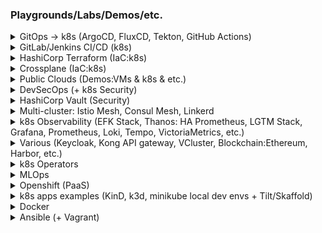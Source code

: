 
### Playgrounds/Labs/Demos/etc.

<details>
<summary>GitOps -> k8s (ArgoCD, FluxCD, Tekton, GitHub Actions) </summary>
<!--All you need is a blank line-->
    
   + [ArgoCD (homelab:KinD)](https://github.com/adavarski/homelab-argocd)
   + [ArgoCD (homelab:k3d)](https://github.com/adavarski/homelab)
   + [FluxCD (homelab:k3d)](https://github.com/adavarski/homelab-flux)
   + [GitHub Actions](https://github.com/adavarski/k3d-GH-Actions)
   + [Terraform Cloud + GitHub Actions](https://github.com/adavarski/tf-cloud-gh-actions)
   + [GitHub Actions + ArgoCD](https://github.com/adavarski/ArgoCD-GitOps-playground)
   + [Tekton + ArgoCD + Java](https://github.com/adavarski/gitops-k3d-tekton-argocd) 
   + [Tekton + ArgoCD + Go](https://github.com/adavarski/GitOps-k3d-Tekton-ArgoCD-Go)
   + [ArgoCD + VCluster](https://github.com/adavarski/k3d-argo-vclusters-playground)
   + [ArgoCD multicluster (homelab)](https://github.com/adavarski/carbon-homelab)
   + [Flux multicluster (homelab)](https://github.com/adavarski/flux-multicluster-gitops)

</details>

<details>
<summary>GitLab/Jenkins CI/CD (k8s)</summary>
<!--All you need is a blank line-->
    
   + [GitLab + k8s](https://github.com/adavarski/gitlab-cicd-k8s)
   + [k8s CI/CD (Jekins, GitLab, GitHub Actions)](https://github.com/adavarski/k3d-cicd-playground)
   + [GitLab + k8s (dev env)](https://github.com/adavarski/k3s-GitLab-development)
   + [Jenkins (dev env)](https://github.com/adavarski/jenkins-dev-environment)
</details>

<details>
<summary>HashiCorp Terraform (IaC:k8s)</summary>
<!--All you need is a blank line-->
    
   + [AWS EKS & KOPS demo](https://github.com/adavarski/aws-k8s-demo)
   + [AWS EKS prod](https://github.com/adavarski/AWS-EKS-Terraform)
   + [GCP GKE demo](https://github.com/adavarski/GCP-GKE-terraform-demo)
   + [GCP GKE prod](https://github.com/adavarski/GCP-GKE-Terraform)
   + [HCloud + k8s](https://github.com/adavarski/k3s-hcloud-private)
   + [VMWare + k8s](https://github.com/adavarski/k8s-vmware-terraform-kubespray)
   + [Proxmox + k8s](https://github.com/adavarski/proxmox-terraform-k8s)
</details>
   
<details>
<summary>Crossplane (IaC:k8s)</summary>

   + https://github.com/adavarski/k3d-crossplane-vcluster
   + https://github.com/adavarski/k3d-crossplane-vcluster-playground
</details>

<details>
<summary>Public Clouds (Demos:VMs & k8s & etc.)</summary>
<!--All you need is a blank line-->
    
   + [AWS demo](https://github.com/adavarski/DevOps-AWS-demo)
   + [AWS EKS CloudFormation demo](https://github.com/adavarski/aws-eks-cloudformation-demo)
   + [AWS UAP POC](https://github.com/adavarski/AWS-UAP)
   + [AWS SaaS POC](https://github.com/adavarski/SaaS-AWS-POC)
   + [GCP demo](https://github.com/adavarski/DevOps-GCP-demo)
   + [Azure demo](https://github.com/adavarski/DevOps-AZURE-demo)
   + [OCI (OKE)](https://github.com/adavarski/OCI-Terraform-OKE-k8s-demo)
   + [Hetzner](https://github.com/adavarski/Hetzner-Case-Study)
</details>

<details>
<summary>DevSecOps (+ k8s Security)</summary>
<!--All you need is a blank line-->

   + https://github.com/adavarski/HomeLab-k8s-DevSecOps-playground
   + https://github.com/adavarski/DevSecOps-full-integration-chain
   + https://github.com/adavarski/DevSecOps-pipelines
   + https://github.com/adavarski/DevSecOps-pipeline-python
   + https://github.com/adavarski/python-network-hacks
</details>

<details>
<summary>HashiCorp Vault (Security)</summary>
<!--All you need is a blank line-->

   + https://github.com/adavarski/k8s-vault-secrets
   + https://github.com/adavarski/k8s-vault-auth-go
   + https://github.com/adavarski/gitlab-vault-demo
</details>

<details>
<summary>Multi-cluster: Istio Mesh, Consul Mesh, Linkerd </summary>
<!--All you need is a blank line-->

   + https://github.com/adavarski/kind-istio-playground
   + https://github.com/adavarski/k3d-istio
   + https://github.com/adavarski/k3d-istio-canary-and-blue-green
   + https://github.com/adavarski/kind-istio-multicluster-primary-remote-playground (WIP:thanos)
   + https://github.com/adavarski/kind-istio-multicluster-multi-primary-playground (WIP:thanos)
   + https://github.com/adavarski/k3s-consul-service-mesh-multicluster-playground
   + https://github.com/adavarski/kind-linkerd-multicluster (WIP)
</details>

<details>
<summary>k8s Observability (EFK Stack, Thanos: HA Prometheus, LGTM Stack, Grafana, Prometheus, Loki, Tempo, VictoriaMetrics, etc.)</summary>
<!--All you need is a blank line-->
    
   + https://github.com/adavarski/kind-efk-stack
   + https://github.com/adavarski/kind-multicluster-thanos-prometheus-grafana-playground (WIP)
   + https://github.com/adavarski/kind-grafana-loki-playground 
   + https://github.com/adavarski/kind-linkerd-lgtm (WIP)
   + https://github.com/adavarski/kind-argocd-playground (ArgoCD: Prometheus, Loki, Tempo, Phlare, VictoriaMetrics, Grafana)
     
</details>

<details>
<summary>Various (Keycloak, Kong API gateway, VCluster, Blockchain:Ethereum, Harbor, etc.)</summary>
<!--All you need is a blank line-->
    
   + https://github.com/adavarski/kind-keycloak-playground
   + https://github.com/adavarski/kind-kong-gateway-playground
   + https://github.com/adavarski/kind-vcluster-flux-playground (WIP)
   + https://github.com/adavarski/k8s-Blockchain-Ethereum-playground
   + https://github.com/adavarski/kind-harbor-playground 

</details>

<details>
<summary>k8s Operators</summary>
<!--All you need is a blank line-->
    
   + https://github.com/adavarski/k8s-operators-playground
   + https://github.com/adavarski/k8s-mariadb-ansible-operator
</details>

<details>
<summary>MLOps</summary>
<!--All you need is a blank line-->
    
  + https://github.com/adavarski/k8s-UAP
  + https://github.com/adavarski/Databricks-Snowflake-ML-playground
  + https://github.com/adavarski/h2o-jupyter-docker
</details>

<details>
<summary>Openshift (PaaS)</summary>
<!--All you need is a blank line-->

   + https://github.com/adavarski/OpenShift4-CRC-development
   + https://github.com/adavarski/ocp4-vmware-terraform-lab
</details>

<details>
<summary>k8s apps examples (KinD, k3d, minikube local dev envs + Tilt/Skaffold)</summary>
<!--All you need is a blank line-->
    
   + https://github.com/adavarski/tilt-microservices-demo
   + https://github.com/adavarski/kind-tilt-development
   + https://github.com/adavarski/k3d-tilt-development
   + https://github.com/adavarski/kind-tilt-django-demo (WIP)
   + https://github.com/adavarski/k3d-skaffold-kustomize-demo
   + https://github.com/adavarski/k3d-node-app-example
   + https://github.com/adavarski/kind-python-app-example
   + https://github.com/adavarski/kind-registry-nginx-app-example
   + https://github.com/adavarski/kind-python-microservices-app-example
   + https://github.com/adavarski/nameko-microservices-CICD-k8s
   + https://github.com/adavarski/gRPC-go-k8s-example
   + https://github.com/adavarski/REST-go-k8s-example
   + https://github.com/adavarski/Go-gRPC-app-opentelemetry-example
   + https://github.com/adavarski/REST-go-k8s-geolocation
   + https://github.com/adavarski/REST-go-k8s-geolocationmock
   + https://github.com/adavarski/proglog
   + https://github.com/adavarski/minikube-gitlab-development
   + https://github.com/adavarski/GitLab-microservices-k8s
   + https://github.com/adavarski/microservices-python-k8s-playground
   + https://github.com/adavarski/MERN-microservices-k8s-playground
</details>

<details>
<summary>Docker</summary>
<!--All you need is a blank line-->

   +  https://github.com/adavarski/docker-prometheus
   +  https://github.com/adavarski/docker-smokeping-rrdtool
   +  https://github.com/adavarski/oracle12c-r2-ee
   +  https://github.com/adavarski/docker-postgresql-ha-patroni-consul-zookeeper
   +  https://github.com/adavarski/docker-kong-konga-keycloak-playground
   +  https://github.com/adavarski/docker-bigdata-playground
   +  https://github.com/adavarski/IRIS-C19-Analytics
   +  https://github.com/adavarski/nameko-airports-trips
   +  https://github.com/adavarski/onlineshop-php-laravel-docker
   +  https://github.com/adavarski/SaaS-Docker-POC

</details>

<details>
<summary>Ansible (+ Vagrant)</summary>
<!--All you need is a blank line-->
    
   + https://github.com/adavarski/vault-ansible
   + https://github.com/adavarski/vagrant-haproxy-consul-template
   + https://github.com/adavarski/vagrant-ansible-hadoop-spark
   + https://github.com/adavarski/vagrant-ansible-postgresql-ha-patroni-consul
   + https://github.com/adavarski/postgres-ha
   + https://github.com/adavarski/gitlab-ansible-docker-image
   + https://github.com/adavarski/postgres-ha-prod
   + https://github.com/adavarski/zabbix-ansible
   + https://github.com/adavarski/homelab-gitlab-ansible
   + https://github.com/adavarski/almalinux-ansible-kubeadm-k8s
   + https://github.com/adavarski/SaaS-Vagrant-POC
   + https://github.com/adavarski/Hashicorp-Nomad-Consul-Ansible
</details>


<!--
**adavarski/adavarski** is a ✨ _special_ ✨ repository because its `README.md` (this file) appears on your GitHub profile.

Here are some ideas to get you started:

- 🔭 I’m currently working on ...
- 🌱 I’m currently learning ...
- 👯 I’m looking to collaborate on ...
- 🤔 I’m looking for help with ...
- 💬 Ask me about ...
- 📫 How to reach me: ...
- 😄 Pronouns: ...
- ⚡ Fun fact: ...
-->
